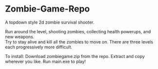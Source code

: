 # Zombie-Game-Repo
A topdown style 2d zombie survival shooter.

Run around the level, shooting zombies, collecting health powerups, and new weapons.  
Try to stay alive and kill all the zombies to move on.
There are three levels each progressively more difficult.

To install: Download zombiegame.zip from the repo. Extract and copy wherever you like. Run main.exe to play!
